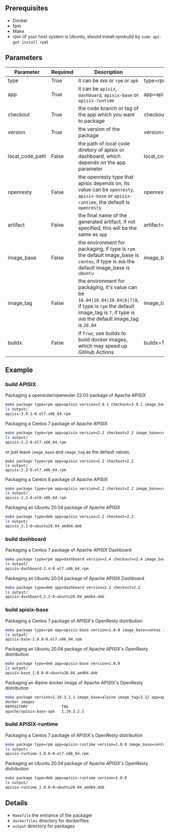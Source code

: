## Prerequisites

- Docker
- fpm
- Make
- rpm (if your host system is Ubuntu, should install rpmbuild by `sudo apt-get install rpm`)

## Parameters
| Parameter       | Required | Description                                                                                                                                                                       | Example                              |
|-----------------|----------|-----------------------------------------------------------------------------------------------------------------------------------------------------------------------------------|--------------------------------------|
| type            | True     | it can be `deb` or `rpm` or `apk`                                                                                                                                                 | type=rpm                             |
| app             | True     | it can be `apisix`, `dashboard`, `apisix-base` or `apisix-runtime`                                                                                                                | app=apisix                           |
| checkout        | True     | the code branch or tag of the app which you want to package                                                                                                                       | checkout=2.1 or checkout=v2.1        |
| version         | True     | the version of the package                                                                                                                                                        | version=10.10                        |
| local_code_path | False    | the path of local code diretory of apisix or dashboard, which depends on the app parameter                                                                                        | local_code_path=/home/vagrant/apisix |
| openresty       | False    | the openresty type that apisix depends on, its value can be `openresty`, `apisix-base` or `apisix-runtime`, the default is `openresty`                                            | openresty=apisix-base                |
| artifact        | False    | the final name of the generated artifact, if not specified, this will be the same as `app`                                                                                        | artifact=apisix                      |
| image_base      | False    | the environment for packaging, if type is `rpm` the default image_base is `centos`, if type is `deb` the default image_base is `ubuntu`                                           | image_base=centos                    |
| image_tag       | False    | the environment for packaging, it's value can be `16.04\|18.04\|20.04\|6\|7\|8`, if type is `rpm` the default image_tag is `7`, if type is `deb` the default image_tag is `20.04` | image_tag=7                          |
| buildx          | False    | if `True`, use buildx to build docker images, which may speed up GitHub Actions                                                                                                   | buildx=True                          |

## Example

### build APISIX

Packaging a openeuler/openeuler 22.03 package of Apache APISIX
```sh
make package type=rpm app=apisix version=3.9.1 checkout=3.9.1 image_base=openeuler/openeuler image_tag=22.03
ls output/
apisix-3.9.1-0.el7.x86_64.rpm
```

Packaging a Centos 7 package of Apache APISIX
```sh
make package type=rpm app=apisix version=2.2 checkout=2.2 image_base=centos image_tag=7
ls output/
apisix-2.2-0.el7.x86_64.rpm
```
or just leave `image_base` and `image_tag` as the default values.
```
make package type=rpm app=apisix version=2.2 checkout=2.2
ls output/
apisix-2.2-0.el7.x86_64.rpm
```

Packaging a Centos 8 package of Apache APISIX
```sh
make package type=rpm app=apisix version=2.2 checkout=2.2 image_base=centos image_tag=8
ls output/
apisix-2.2-0.el8.x86_64.rpm
```

Packaging an Ubuntu 20.04 package of Apache APISIX
```sh
make package type=deb app=apisix version=2.2 checkout=2.2
ls output/
apisix_2.2-0~ubuntu20.04_amd64.deb
```

### build dashboard

Packaging a Centos 7 package of Apache APISIX Dashboard
```sh
make package type=rpm app=dashboard version=2.4 checkout=v2.4 image_base=centos image_tag=7
ls output/
apisix-dashboard-2.4-0.el7.x86_64.rpm
```

Packaging an Ubuntu 20.04 package of Apache APISIX Dashboard
```sh
make package type=deb app=dashboard version=2.2 checkout=2.2
ls output/
apisix-dashboard_2.2-0~ubuntu20.04_amd64.deb
```

### build apisix-base

Packaging a Centos 7 package of APISIX's OpenResty distribution
```sh
make package type=rpm app=apisix-base version=1.0.0 image_base=centos image_tag=7
ls output/
apisix-base-1.0.0-0.el7.x86_64.rpm
```

Packaging an Ubuntu 20.04 package of Apache APISIX's OpenResty distribution
```sh
make package type=deb app=apisix-base version=1.0.0
ls output/
apisix-base_1.0.0-0~ubuntu20.04_amd64.deb
```

Packaging an Alpine docker image of Apache APISIX's OpenResty distribution
```sh
make package version=1.19.3.2.1 image_base=alpine image_tag=3.12 app=apisix-base type=apk
docker images
REPOSITORY               TAG         
apache/apisix-base-apk   1.19.3.2.1   
```

### build APISIX-runtime

Packaging a Centos 7 package of APISIX's OpenResty distribution
```sh
make package type=rpm app=apisix-runtime version=1.0.0 image_base=centos image_tag=7
ls output/
apisix-runtime-1.0.0-0.el7.x86_64.rpm
```

Packaging an Ubuntu 20.04 package of Apache APISIX's OpenResty distribution
```sh
make package type=deb app=apisix-runtime version=1.0.0
ls output/
apisix-runtime_1.0.0-0~ubuntu20.04_amd64.deb
```

## Details

- `Makefile` the entrance of the packager
- `dockerfiles` directory for dockerfiles
- `output` directory for packages
